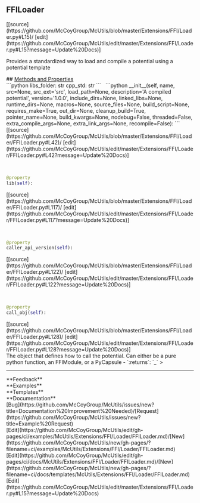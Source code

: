 ## <a id="McUtils.Extensions.FFI.Loader.FFILoader">FFILoader</a> 

<div class="docs-source-link" markdown="1">
[[source](https://github.com/McCoyGroup/McUtils/blob/master/Extensions/FFI/Loader.py#L15)/
[edit](https://github.com/McCoyGroup/McUtils/edit/master/Extensions/FFI/Loader.py#L15?message=Update%20Docs)]
</div>

Provides a standardized way to load and compile a potential using a potential template







<div class="collapsible-section">
 <div class="collapsible-section collapsible-section-header" markdown="1">
## <a class="collapse-link" data-toggle="collapse" href="#methods" markdown="1"> Methods and Properties</a> <a class="float-right" data-toggle="collapse" href="#methods"><i class="fa fa-chevron-down"></i></a>
 </div>
 <div class="collapsible-section collapsible-section-body collapse show" id="methods" markdown="1">
 ```python
libs_folder: str
cpp_std: str
```
<a id="McUtils.Extensions.FFI.Loader.FFILoader.__init__" class="docs-object-method">&nbsp;</a> 
```python
__init__(self, name, src=None, src_ext='src', load_path=None, description='A compiled potential', version='1.0.0', include_dirs=None, linked_libs=None, runtime_dirs=None, macros=None, source_files=None, build_script=None, requires_make=True, out_dir=None, cleanup_build=True, pointer_name=None, build_kwargs=None, nodebug=False, threaded=False, extra_compile_args=None, extra_link_args=None, recompile=False): 
```
<div class="docs-source-link" markdown="1">
[[source](https://github.com/McCoyGroup/McUtils/blob/master/Extensions/FFI/Loader/FFILoader.py#L42)/
[edit](https://github.com/McCoyGroup/McUtils/edit/master/Extensions/FFI/Loader/FFILoader.py#L42?message=Update%20Docs)]
</div>


<a id="McUtils.Extensions.FFI.Loader.FFILoader.lib" class="docs-object-method">&nbsp;</a> 
```python
@property
lib(self): 
```
<div class="docs-source-link" markdown="1">
[[source](https://github.com/McCoyGroup/McUtils/blob/master/Extensions/FFI/Loader/FFILoader.py#L117)/
[edit](https://github.com/McCoyGroup/McUtils/edit/master/Extensions/FFI/Loader/FFILoader.py#L117?message=Update%20Docs)]
</div>


<a id="McUtils.Extensions.FFI.Loader.FFILoader.caller_api_version" class="docs-object-method">&nbsp;</a> 
```python
@property
caller_api_version(self): 
```
<div class="docs-source-link" markdown="1">
[[source](https://github.com/McCoyGroup/McUtils/blob/master/Extensions/FFI/Loader/FFILoader.py#L122)/
[edit](https://github.com/McCoyGroup/McUtils/edit/master/Extensions/FFI/Loader/FFILoader.py#L122?message=Update%20Docs)]
</div>


<a id="McUtils.Extensions.FFI.Loader.FFILoader.call_obj" class="docs-object-method">&nbsp;</a> 
```python
@property
call_obj(self): 
```
<div class="docs-source-link" markdown="1">
[[source](https://github.com/McCoyGroup/McUtils/blob/master/Extensions/FFI/Loader/FFILoader.py#L128)/
[edit](https://github.com/McCoyGroup/McUtils/edit/master/Extensions/FFI/Loader/FFILoader.py#L128?message=Update%20Docs)]
</div>
The object that defines how to call the potential.
Can either be a pure python function, an FFIModule, or a PyCapsule
  - `:returns`: `_`
    >
 </div>
</div>












---


<div markdown="1" class="text-secondary">
<div class="container">
  <div class="row">
   <div class="col" markdown="1">
**Feedback**   
</div>
   <div class="col" markdown="1">
**Examples**   
</div>
   <div class="col" markdown="1">
**Templates**   
</div>
   <div class="col" markdown="1">
**Documentation**   
</div>
   <div class="col" markdown="1">
   
</div>
   <div class="col" markdown="1">
   
</div>
   <div class="col" markdown="1">
   
</div>
</div>
  <div class="row">
   <div class="col" markdown="1">
[Bug](https://github.com/McCoyGroup/McUtils/issues/new?title=Documentation%20Improvement%20Needed)/[Request](https://github.com/McCoyGroup/McUtils/issues/new?title=Example%20Request)   
</div>
   <div class="col" markdown="1">
[Edit](https://github.com/McCoyGroup/McUtils/edit/gh-pages/ci/examples/McUtils/Extensions/FFI/Loader/FFILoader.md)/[New](https://github.com/McCoyGroup/McUtils/new/gh-pages/?filename=ci/examples/McUtils/Extensions/FFI/Loader/FFILoader.md)   
</div>
   <div class="col" markdown="1">
[Edit](https://github.com/McCoyGroup/McUtils/edit/gh-pages/ci/docs/McUtils/Extensions/FFI/Loader/FFILoader.md)/[New](https://github.com/McCoyGroup/McUtils/new/gh-pages/?filename=ci/docs/templates/McUtils/Extensions/FFI/Loader/FFILoader.md)   
</div>
   <div class="col" markdown="1">
[Edit](https://github.com/McCoyGroup/McUtils/edit/master/Extensions/FFI/Loader.py#L15?message=Update%20Docs)   
</div>
   <div class="col" markdown="1">
   
</div>
   <div class="col" markdown="1">
   
</div>
   <div class="col" markdown="1">
   
</div>
</div>
</div>
</div>